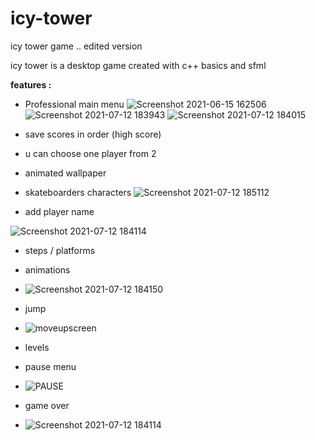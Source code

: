 # icy-tower
icy tower game .. edited version

icy tower is a desktop game created with c++ basics and sfml

**features :**

- Professional main menu 
![Screenshot 2021-06-15 162506](https://user-images.githubusercontent.com/78798521/125325276-0ae39b00-e341-11eb-8f2c-9261ed37d24b.png)
![Screenshot 2021-07-12 183943](https://user-images.githubusercontent.com/78798521/125326740-a6294000-e342-11eb-9d25-f5ad17157d85.png)
![Screenshot 2021-07-12 184015](https://user-images.githubusercontent.com/78798521/125326793-b8a37980-e342-11eb-8214-b96a2bc3338b.png)

- save scores in order (high score)
- u can choose one player from 2
- animated wallpaper
- skateboarders characters
![Screenshot 2021-07-12 185112](https://user-images.githubusercontent.com/78798521/125326385-492d8a00-e342-11eb-8e6e-41e1adf13a3a.png)

- add player name 

![Screenshot 2021-07-12 184114](https://user-images.githubusercontent.com/78798521/125326696-9c074180-e342-11eb-84de-64be3ed6e392.png)


- steps / platforms
- animations 
- ![Screenshot 2021-07-12 184150](https://user-images.githubusercontent.com/78798521/125325522-50a06380-e341-11eb-8573-11a09677b644.png)
- jump
- ![moveupscreen](https://user-images.githubusercontent.com/78798521/125325585-60b84300-e341-11eb-8796-063c59580d2d.png)

- levels
- pause menu
- ![PAUSE](https://user-images.githubusercontent.com/78798521/125326496-67938580-e342-11eb-91f2-f03f742b23bb.png)

- game over
- ![Screenshot 2021-07-12 184114](https://user-images.githubusercontent.com/78798521/125326534-724e1a80-e342-11eb-9dcc-305103781602.png)

